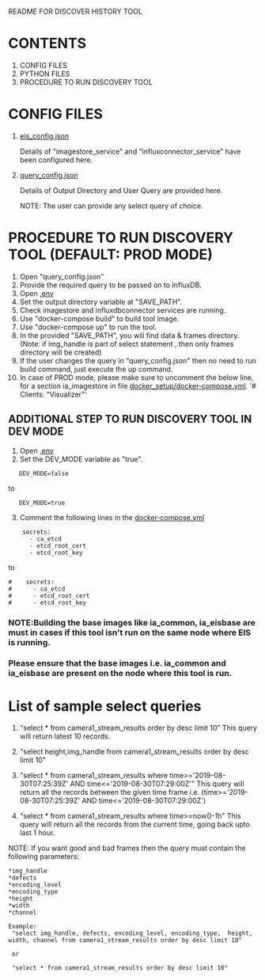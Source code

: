 README FOR DISCOVER HISTORY TOOL

# CONTENTS #

1. CONFIG FILES
2. PYTHON FILES
3. PROCEDURE TO RUN DISCOVERY TOOL


# CONFIG FILES #

1. [eis_config.json](config/eis_config.json)

    Details of "imagestore_service" and "influxconnector_service" have been configured here.

2. [query_config.json](config/query_config.json)
  
    Details of Output Directory and User Query are provided here.

    NOTE: The user can provide any select query of choice.


# PROCEDURE TO RUN DISCOVERY TOOL (DEFAULT: PROD MODE) #

 1. Open "query_config.json"
 2. Provide the required query to be passed on to InfluxDB.
 3. Open [.env](DiscoverHistory/.env)
 4. Set the output directory variable at "SAVE_PATH".
 5. Check imagestore and influxdbconnector services are running.
 6. Use "docker-compose build" to build tool image.
 7. Use "docker-compose up" to run the tool.
 8. In the provided "SAVE_PATH", you will find data & frames directory.
    (Note: if img_handle is part of select statement , then only frames
    directory will be created)
 9. If the user changes the query in "query_config.json" then no need to run build command, just execute the up command.
10. In case of PROD mode, please make sure to uncomment the below line, for a section ia_imagestore  in file [docker_setup/docker-compose.yml](../../docker_setup/docker-compose.yml).
    '# Clients: "Visualizer"'

 ## ADDITIONAL STEP TO RUN DISCOVERY TOOL IN DEV MODE
 1. Open [.env](DiscoverHistory/.env)
 2. Set the DEV_MODE variable as "true".
 ```
    DEV_MODE=false
 ```
to
 ```
    DEV_MODE=true
 ```
3. Comment the following lines in the [docker-compose.yml](DiscoverHistory/docker-compose.yml)
```
    secrets:
      - ca_etcd
      - etcd_root_cert
      - etcd_root_key

```
to
```
#    secrets:
#      - ca_etcd
#      - etcd_root_cert
#      - etcd_root_key

```
### NOTE:Building the base images like ia_common, ia_eisbase are must in cases if this tool isn't run on the same node where EIS is running.
### Please ensure that the base images i.e. ia_common and ia_eisbase are present on the node where this tool is run.

# List of sample select queries #

1. "select * from camera1_stream_results order by desc limit 10"
   This query will return latest 10 records.

2. "select height,img_handle from camera1_stream_results order by desc limit 10"

3. "select * from camera1_stream_results where time>='2019-08-30T07:25:39Z' AND time<='2019-08-30T07:29:00Z'"
    This query will return all the records between the given time frame i.e. (time>='2019-08-30T07:25:39Z' AND time<='2019-08-30T07:29:00Z')

4. "select * from camera1_stream_results where time>=now()-1h"
    This query will return all the records from the current time, going back upto last 1 hour.

NOTE: If you want good and bad frames then the query must contain the following parameters:
	
	*img_handle
	*defects
	*encoding_level
	*encoding_type
	*height
	*width
	*channel

    Example: 
     "select img_handle, defects, encoding_level, encoding_type,  height, width, channel from camera1_stream_results order by desc limit 10"

     or

     "select * from camera1_stream_results order by desc limit 10"



